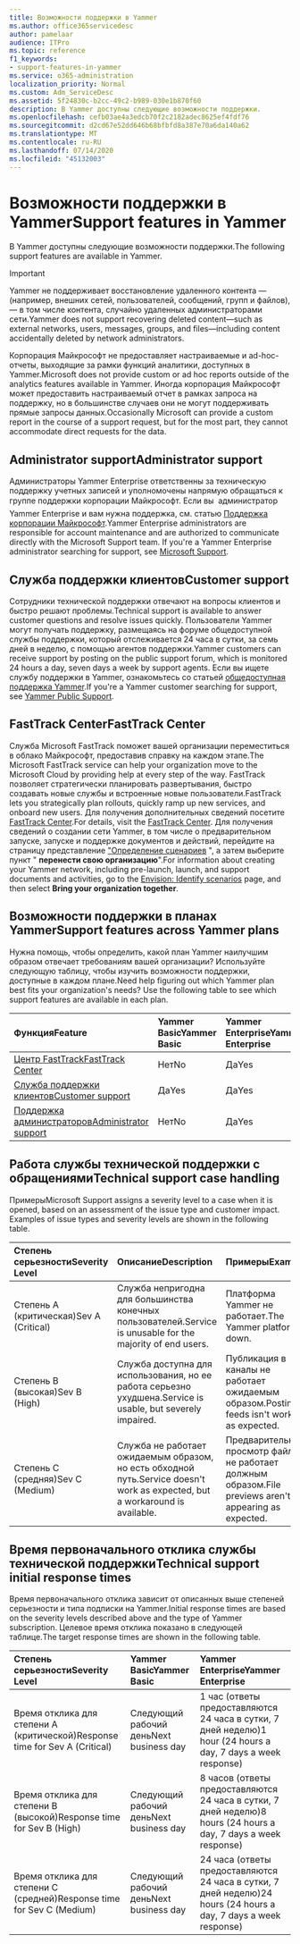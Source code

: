 ```yaml
---
title: Возможности поддержки в Yammer
ms.author: office365servicedesc
author: pamelaar
audience: ITPro
ms.topic: reference
f1_keywords:
- support-features-in-yammer
ms.service: o365-administration
localization_priority: Normal
ms.custom: Adm_ServiceDesc
ms.assetid: 5f24830c-b2cc-49c2-b989-030e1b870f60
description: В Yammer доступны следующие возможности поддержки.
ms.openlocfilehash: cefb03ae4a3edcb70f2c2182adec8625ef4fdf76
ms.sourcegitcommit: d2cd67e52dd646b68bfbfd8a387e70a6da140a62
ms.translationtype: MT
ms.contentlocale: ru-RU
ms.lasthandoff: 07/14/2020
ms.locfileid: "45132003"
---
```

# <a name="support-features-in-yammer"></a><span data-ttu-id="e723c-103">Возможности поддержки в Yammer</span><span class="sxs-lookup"><span data-stu-id="e723c-103">Support features in Yammer</span></span>

<span data-ttu-id="e723c-104">В Yammer доступны следующие возможности поддержки.</span><span class="sxs-lookup"><span data-stu-id="e723c-104">The following support features are available in Yammer.</span></span>
  
> [!IMPORTANT]
> <span data-ttu-id="e723c-105">Yammer не поддерживает восстановление удаленного контента &mdash; (например, внешних сетей, пользователей, сообщений, групп и файлов), &mdash; в том числе контента, случайно удаленных администраторами сети.</span><span class="sxs-lookup"><span data-stu-id="e723c-105">Yammer does not support recovering deleted content&mdash;such as external networks, users, messages, groups, and files&mdash;including content accidentally deleted by network administrators.</span></span>
>
> <span data-ttu-id="e723c-106">Корпорация Майкрософт не предоставляет настраиваемые и ad-hoc-отчеты, выходящие за рамки функций аналитики, доступных в Yammer.</span><span class="sxs-lookup"><span data-stu-id="e723c-106">Microsoft does not provide custom or ad hoc reports outside of the analytics features available in Yammer.</span></span> <span data-ttu-id="e723c-107">Иногда корпорация Майкрософт может предоставить настраиваемый отчет в рамках запроса на поддержку, но в большинстве случаев они не могут поддерживать прямые запросы данных.</span><span class="sxs-lookup"><span data-stu-id="e723c-107">Occasionally Microsoft can provide a custom report in the course of a support request, but for the most part, they cannot accommodate direct requests for the data.</span></span>

## <a name="administrator-support"></a><span data-ttu-id="e723c-108">Administrator support</span><span class="sxs-lookup"><span data-stu-id="e723c-108">Administrator support</span></span>

<span data-ttu-id="e723c-p102">Администраторы Yammer Enterprise ответственны за техническую поддержку учетных записей и уполномочены напрямую обращаться к группе поддержки корпорации Майкрософт. Если вы  администратор Yammer Enterprise и вам нужна поддержка, см. статью [Поддержка корпорации Майкрософт](https://go.microsoft.com/fwlink/p/?LinkId=330922).</span><span class="sxs-lookup"><span data-stu-id="e723c-p102">Yammer Enterprise administrators are responsible for account maintenance and are authorized to communicate directly with the Microsoft Support team. If you're a Yammer Enterprise administrator searching for support, see [Microsoft Support](https://go.microsoft.com/fwlink/p/?LinkId=330922).</span></span>

## <a name="customer-support"></a><span data-ttu-id="e723c-111">Служба поддержки клиентов</span><span class="sxs-lookup"><span data-stu-id="e723c-111">Customer support</span></span>

<span data-ttu-id="e723c-112">Сотрудники технической поддержки отвечают на вопросы клиентов и быстро решают проблемы.</span><span class="sxs-lookup"><span data-stu-id="e723c-112">Technical support is available to answer customer questions and resolve issues quickly.</span></span> <span data-ttu-id="e723c-113">Пользователи Yammer могут получать поддержку, размещаясь на форуме общедоступной службы поддержки, который отслеживается 24 часа в сутки, за семь дней в неделю, с помощью агентов поддержки.</span><span class="sxs-lookup"><span data-stu-id="e723c-113">Yammer customers can receive support by posting on the public support forum, which is monitored 24 hours a day, seven days a week by support agents.</span></span> <span data-ttu-id="e723c-114">Если вы ищете службу поддержки в Yammer, ознакомьтесь со статьей [общедоступная поддержка Yammer](https://go.microsoft.com/fwlink/p/?LinkId=330921).</span><span class="sxs-lookup"><span data-stu-id="e723c-114">If you're a Yammer customer searching for support, see [Yammer Public Support](https://go.microsoft.com/fwlink/p/?LinkId=330921).</span></span>
   
## <a name="fasttrack-center"></a><span data-ttu-id="e723c-115">FastTrack Center</span><span class="sxs-lookup"><span data-stu-id="e723c-115">FastTrack Center</span></span>

<span data-ttu-id="e723c-116">Служба Microsoft FastTrack поможет вашей организации переместиться в облако Майкрософт, предоставив справку на каждом этапе.</span><span class="sxs-lookup"><span data-stu-id="e723c-116">The Microsoft FastTrack service can help your organization move to the Microsoft Cloud by providing help at every step of the way.</span></span> <span data-ttu-id="e723c-117">FastTrack позволяет стратегически планировать развертывания, быстро создавать новые службы и встроенные новые пользователи.</span><span class="sxs-lookup"><span data-stu-id="e723c-117">FastTrack lets you strategically plan rollouts, quickly ramp up new services, and onboard new users.</span></span> <span data-ttu-id="e723c-118">Для получения дополнительных сведений посетите [FastTrack Center](https://go.microsoft.com/fwlink/?LinkID=518597&amp;clcid=0x409).</span><span class="sxs-lookup"><span data-stu-id="e723c-118">For details, visit the [FastTrack Center](https://go.microsoft.com/fwlink/?LinkID=518597&amp;clcid=0x409).</span></span> <span data-ttu-id="e723c-119">Для получения сведений о создании сети Yammer, в том числе о предварительном запуске, запуске и поддержке документов и действий, перейдите на страницу представление ["Определение сценариев](https://fasttrack.microsoft.com/office/envision/identify-scenarios) ", а затем выберите пункт " **перенести свою организацию**".</span><span class="sxs-lookup"><span data-stu-id="e723c-119">For information about creating your Yammer network, including pre-launch, launch, and support documents and activities, go to the [Envision: Identify scenarios](https://fasttrack.microsoft.com/office/envision/identify-scenarios) page, and then select **Bring your organization together**.</span></span>

## <a name="support-features-across-yammer-plans"></a><span data-ttu-id="e723c-120">Возможности поддержки в планах Yammer</span><span class="sxs-lookup"><span data-stu-id="e723c-120">Support features across Yammer plans</span></span>

<span data-ttu-id="e723c-p105">Нужна помощь, чтобы определить, какой план Yammer наилучшим образом отвечает требованиям вашей организации? Используйте следующую таблицу, чтобы изучить возможности поддержки, доступные в каждом плане.</span><span class="sxs-lookup"><span data-stu-id="e723c-p105">Need help figuring out which Yammer plan best fits your organization's needs? Use the following table to see which support features are available in each plan.</span></span>
  
|<span data-ttu-id="e723c-123">**Функция**</span><span class="sxs-lookup"><span data-stu-id="e723c-123">**Feature**</span></span>|<span data-ttu-id="e723c-124">**Yammer Basic**</span><span class="sxs-lookup"><span data-stu-id="e723c-124">**Yammer Basic**</span></span>|<span data-ttu-id="e723c-125">**Yammer Enterprise**</span><span class="sxs-lookup"><span data-stu-id="e723c-125">**Yammer Enterprise**</span></span>|
|:-----|:-----|:-----|
|[<span data-ttu-id="e723c-126">Центр FastTrack</span><span class="sxs-lookup"><span data-stu-id="e723c-126">FastTrack Center</span></span>](https://go.microsoft.com/fwlink/?LinkID=518597&amp;clcid=0x409) <br/> |<span data-ttu-id="e723c-127">Нет</span><span class="sxs-lookup"><span data-stu-id="e723c-127">No</span></span>  <br/> |<span data-ttu-id="e723c-128">Да</span><span class="sxs-lookup"><span data-stu-id="e723c-128">Yes</span></span>  <br/> |
|[<span data-ttu-id="e723c-129">Служба поддержки клиентов</span><span class="sxs-lookup"><span data-stu-id="e723c-129">Customer support</span></span>](support-features-in-yammer.md#customer-support) <br/> |<span data-ttu-id="e723c-130">Да</span><span class="sxs-lookup"><span data-stu-id="e723c-130">Yes</span></span>  <br/> |<span data-ttu-id="e723c-131">Да</span><span class="sxs-lookup"><span data-stu-id="e723c-131">Yes</span></span>  <br/> |
|[<span data-ttu-id="e723c-132">Поддержка администраторов</span><span class="sxs-lookup"><span data-stu-id="e723c-132">Administrator support</span></span>](support-features-in-yammer.md#administrator-support) <br/> |<span data-ttu-id="e723c-133">Нет</span><span class="sxs-lookup"><span data-stu-id="e723c-133">No</span></span>  <br/> |<span data-ttu-id="e723c-134">Да</span><span class="sxs-lookup"><span data-stu-id="e723c-134">Yes</span></span>  <br/> |
 
## <a name="technical-support-case-handling"></a><span data-ttu-id="e723c-135">Работа службы технической поддержки с обращениями</span><span class="sxs-lookup"><span data-stu-id="e723c-135">Technical support case handling</span></span>

<span data-ttu-id="e723c-p106">Примеры</span><span class="sxs-lookup"><span data-stu-id="e723c-p106">Microsoft Support assigns a severity level to a case when it is opened, based on an assessment of the issue type and customer impact. Examples of issue types and severity levels are shown in the following table.</span></span> 
  
|<span data-ttu-id="e723c-138">**Степень серьезности**</span><span class="sxs-lookup"><span data-stu-id="e723c-138">**Severity Level**</span></span>|<span data-ttu-id="e723c-139">**Описание**</span><span class="sxs-lookup"><span data-stu-id="e723c-139">**Description**</span></span>|<span data-ttu-id="e723c-140">**Примеры**</span><span class="sxs-lookup"><span data-stu-id="e723c-140">**Examples**</span></span>|
|:-----|:-----|:-----|
|<span data-ttu-id="e723c-141">Степень А (критическая)</span><span class="sxs-lookup"><span data-stu-id="e723c-141">Sev A (Critical)</span></span>  <br/> |<span data-ttu-id="e723c-142">Служба непригодна для большинства конечных пользователей.</span><span class="sxs-lookup"><span data-stu-id="e723c-142">Service is unusable for the majority of end users.</span></span>  <br/> |<span data-ttu-id="e723c-143">Платформа Yammer не работает.</span><span class="sxs-lookup"><span data-stu-id="e723c-143">The Yammer platform is down.</span></span>  <br/> |
|<span data-ttu-id="e723c-144">Степень B (высокая)</span><span class="sxs-lookup"><span data-stu-id="e723c-144">Sev B (High)</span></span>  <br/> |<span data-ttu-id="e723c-145">Служба доступна для использования, но ее работа серьезно ухудшена.</span><span class="sxs-lookup"><span data-stu-id="e723c-145">Service is usable, but severely impaired.</span></span>  <br/> |<span data-ttu-id="e723c-146">Публикация в каналы не работает ожидаемым образом.</span><span class="sxs-lookup"><span data-stu-id="e723c-146">Posting to feeds isn't working as expected.</span></span>  <br/> |
|<span data-ttu-id="e723c-147">Степень C (средняя)</span><span class="sxs-lookup"><span data-stu-id="e723c-147">Sev C (Medium)</span></span>  <br/> |<span data-ttu-id="e723c-148">Служба не работает ожидаемым образом, но есть обходной путь.</span><span class="sxs-lookup"><span data-stu-id="e723c-148">Service doesn't work as expected, but a workaround is available.</span></span>  <br/> |<span data-ttu-id="e723c-149">Предварительный просмотр файлов не работает должным образом.</span><span class="sxs-lookup"><span data-stu-id="e723c-149">File previews aren't appearing as expected.</span></span>  <br/> |

## <a name="technical-support-initial-response-times"></a><span data-ttu-id="e723c-150">Время первоначального отклика службы технической поддержки</span><span class="sxs-lookup"><span data-stu-id="e723c-150">Technical support initial response times</span></span>

<span data-ttu-id="e723c-151">Время первоначального отклика зависит от описанных выше степеней серьезности и типа подписки на Yammer.</span><span class="sxs-lookup"><span data-stu-id="e723c-151">Initial response times are based on the severity levels described above and the type of Yammer subscription.</span></span> <span data-ttu-id="e723c-152">Целевое время отклика показано в следующей таблице.</span><span class="sxs-lookup"><span data-stu-id="e723c-152">The target response times are shown in the following table.</span></span>
  
|<span data-ttu-id="e723c-153">**Степень серьезности**</span><span class="sxs-lookup"><span data-stu-id="e723c-153">**Severity Level**</span></span>|<span data-ttu-id="e723c-154">**Yammer Basic**</span><span class="sxs-lookup"><span data-stu-id="e723c-154">**Yammer Basic**</span></span>|<span data-ttu-id="e723c-155">**Yammer Enterprise**</span><span class="sxs-lookup"><span data-stu-id="e723c-155">**Yammer Enterprise**</span></span>|
|:-----|:-----|:-----|
|<span data-ttu-id="e723c-156">Время отклика для степени A (критической)</span><span class="sxs-lookup"><span data-stu-id="e723c-156">Response time for Sev A (Critical)</span></span>  <br/> |<span data-ttu-id="e723c-157">Следующий рабочий день</span><span class="sxs-lookup"><span data-stu-id="e723c-157">Next business day</span></span>  <br/> |<span data-ttu-id="e723c-158">1 час (ответы предоставляются 24 часа в сутки, 7 дней неделю)</span><span class="sxs-lookup"><span data-stu-id="e723c-158">1 hour (24 hours a day, 7 days a week response)</span></span>  <br/> |
|<span data-ttu-id="e723c-159">Время отклика для степени B (высокой)</span><span class="sxs-lookup"><span data-stu-id="e723c-159">Response time for Sev B (High)</span></span>  <br/> |<span data-ttu-id="e723c-160">Следующий рабочий день</span><span class="sxs-lookup"><span data-stu-id="e723c-160">Next business day</span></span>  <br/> |<span data-ttu-id="e723c-161">8 часов (ответы предоставляются 24 часа в сутки, 7 дней неделю)</span><span class="sxs-lookup"><span data-stu-id="e723c-161">8 hours (24 hours a day, 7 days a week response)</span></span>  <br/> |
|<span data-ttu-id="e723c-162">Время отклика для степени C (средней)</span><span class="sxs-lookup"><span data-stu-id="e723c-162">Response time for Sev C (Medium)</span></span>  <br/> |<span data-ttu-id="e723c-163">Следующий рабочий день</span><span class="sxs-lookup"><span data-stu-id="e723c-163">Next business day</span></span>  <br/> |<span data-ttu-id="e723c-164">24 часа (ответы предоставляются 24 часа в сутки, 7 дней неделю)</span><span class="sxs-lookup"><span data-stu-id="e723c-164">24 hours (24 hours a day, 7 days a week response)</span></span>  <br/> |
